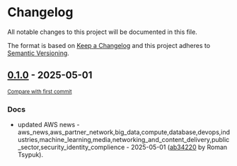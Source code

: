 # Changelog

All notable changes to this project will be documented in this file.

The format is based on [Keep a Changelog](http://keepachangelog.com/en/1.0.0/)
and this project adheres to [Semantic Versioning](http://semver.org/spec/v2.0.0.html).

<!-- insertion marker -->
## [0.1.0](https://github.com/tsypuk/aws-news/releases/tag/ver-2025-05-010.1.0) - 2025-05-01

<small>[Compare with first commit](https://github.com/tsypuk/aws-news/compare/35affd838a60ab86b7002cd8624ea14636df29dd...ver-2025-05-01)</small>

### Docs

- updated AWS news - aws_news,aws_partner_network,big_data,compute,database,devops,industries,machine_learning,media,networking_and_content_delivery,public_sector,security_identity_complience - 2025-05-01 ([ab34220](https://github.com/tsypuk/aws-news/commit/ab34220bb77b0cabc371c912d1ed1c3e6664998c) by Roman Tsypuk).


